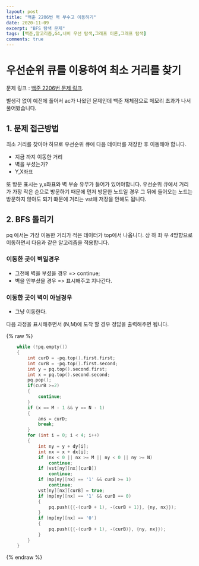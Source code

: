 ```yaml
---
layout: post
title: "백준 2206번 벽 부수고 이동하기"
date: 2020-11-09
excerpt: "BFS 탐색 문제"
tags: [백준,알고리즘,G4,너비 우선 탐색,그래프 이론,그래프 탐색]
comments: true
---
```

# 우선순위 큐를 이용하여 최소 거리를 찾기

문제 링크 : [백준 2206번 문제 링크](https://www.acmicpc.net/problem/2206).

별생각 없이 예전에 풀어서 ac가 나왔던 문제인데 백준 재체점으로 메모리 초과가 나서 풀어봤습니다.

## 1. 문제 접근방법

최소 거리를 찾아야 하므로 우선순위 큐에 다음 데이터를 저장한 후 이동해야 합니다.

- 지금 까지 이동한 거리
- 벽을 부셨는가?
- Y,X좌표

또 방문 표시는 y,x좌표와 벽 부숨 유무가 들어가 있어야합니다. 
우선순위 큐에서 거리가 가장 작은 순으로 방문하기 때문에 먼저 방문한 노드일 경우 그 뒤에 들어오는 노드는 방문하지 않아도 되기 떄문에 거리는 vst애 저장을 안해도 됩니다.


## 2. BFS 돌리기

pq 에서는 가장 이동한 거리가 적은 데이터가 top에서 나옵니다. 상 하 좌 우 4방향으로 이동하면서 다음과 같은 알고리즘을 적용합니다.

### 이동한 곳이 벽일경우

- 그전에 벽을 부셨을 경우 => continue;
- 벽을 안부셨을 경우 => 표시해주고 지나간다.

### 이동한 곳이 벽이 아닐경우

- 그냥 이동한다.

다음 과정을 표시해주면서 (N,M)에 도착 할 경우 정답을 출력해주면 됩니다.

{% raw %}
```c++
	while (!pq.empty())
	{
		int curD = -pq.top().first.first;
		int curB = -pq.top().first.second;
		int y = pq.top().second.first;
		int x = pq.top().second.second;
		pq.pop();
		if(curB >=2)
		{
			continue;
		}
		if (x == M - 1 && y == N - 1)
		{
			ans = curD;
			break;
		}
		for (int i = 0; i < 4; i++)
		{
			int ny = y + dy[i];
			int nx = x + dx[i];
			if (nx < 0 || nx >= M || ny < 0 || ny >= N)
				continue;
			if (vst[ny][nx][curB])
				continue;
			if (mp[ny][nx] == '1' && curB >= 1)
				continue;
			vst[ny][nx][curB] = true;
			if (mp[ny][nx] == '1' && curB == 0)
			{
				pq.push({{-(curD + 1), -(curB + 1)}, {ny, nx}});
			}
			if (mp[ny][nx] == '0')
			{
				pq.push({{-(curD + 1), -(curB)}, {ny, nx}});
			}
		}
	}
```
{% endraw %}




